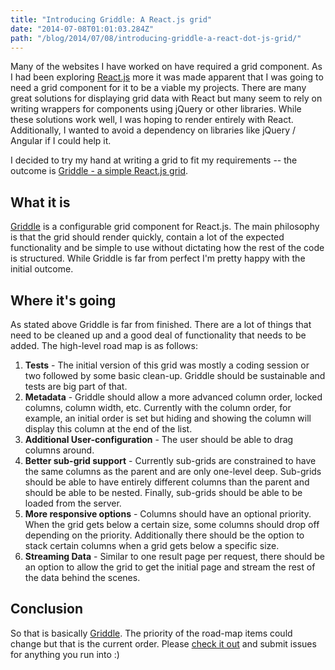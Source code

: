 ```yaml
---
title: "Introducing Griddle: A React.js grid"
date: "2014-07-08T01:01:03.284Z"
path: "/blog/2014/07/08/introducing-griddle-a-react-dot-js-grid/"
---
```


Many of the websites I have worked on have required a grid component. As I had been exploring [React.js](http://facebook.github.io/react/) more it was made apparent that I was going to need a grid component for it to be a viable my projects. There are many great solutions for displaying grid data with React but many seem to rely  on writing wrappers for components using jQuery or other libraries. While these solutions work well, I was hoping to render entirely with React. Additionally, I wanted to avoid a dependency on libraries like jQuery / Angular if I could help it. 

I decided to try my hand at writing a grid to fit my requirements -- the outcome is [Griddle - a simple React.js grid](http://dynamictyped.github.io/Griddle/).

## What it is ##
[Griddle](http://dynamictyped.github.io/Griddle/) is a configurable grid component for React.js. The main philosophy is that the grid should render quickly, contain a lot of the expected functionality and be simple to use without dictating how the rest of the code is structured. While Griddle is far from perfect I'm pretty happy with the initial outcome. 

## Where it's going ##
As stated above Griddle is far from finished. There are a lot of things that need to be cleaned up and a good deal of functionality that needs to be added. The high-level road map is as follows: 

1. **Tests** - The initial version of this grid was mostly a coding session or two followed by some basic clean-up. Griddle should be sustainable and tests are big part of that. 
1. **Metadata** - Griddle should allow a more advanced column order, locked columns, column width, etc. Currently with the column order, for example, an initial order is set but hiding and showing the column will display this column at the end of the list.
1. **Additional User-configuration** - The user should be able to drag columns around. 
1. **Better sub-grid support** - Currently sub-grids are constrained to have the same columns as the parent and are only one-level deep. Sub-grids should be able to have entirely different columns than the parent and should be able to be nested. Finally, sub-grids should be able to be loaded from the server.
1. **More responsive options** - Columns should have an optional priority. When the grid gets below a certain size, some columns should drop off depending on the priority. Additionally there should be the option to stack certain columns when a grid gets below a specific size.  
1. **Streaming Data** - Similar to one result page per request, there should be an option to allow the grid to get the initial page and stream the rest of the data behind the scenes.

## Conclusion ##

So that is basically [Griddle](http://dynamictyped.github.io/Griddle/). The priority of the road-map items could change but that is the current order. Please [check it out](http://dynamictyped.github.io/Griddle/) and submit issues for anything you run into :)    
  
